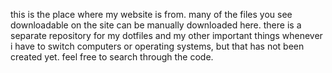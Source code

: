 this is the place where my website is from. many of the files you see downloadable on the site can be manually downloaded here. there is a separate repository for my dotfiles and my other important things whenever i have to switch computers or operating systems, but that has not been created yet. feel free to search through the code.
